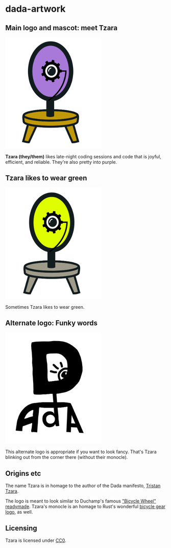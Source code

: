 # dada-artwork

## Main logo and mascot: meet Tzara

<a href="https://raw.githubusercontent.com/dada-lang/dada-artwork/main/dada.svg"><img src="dada.svg" width="300" alt="Tzara"></img></a>

**Tzara (they/them)** likes late-night coding sessions and code that is joyful, efficient, and reliable. They're also pretty into purple.

## Tzara likes to wear green

<a href="https://raw.githubusercontent.com/dada-lang/dada-artwork/main/dada-acid-green.svg"><img src="dada-acid-green.svg" width="300" alt="Tzara in 'acid green'"></img></a>

Sometimes Tzara likes to wear green.

## Alternate logo: Funky words

<a href="https://raw.githubusercontent.com/dada-lang/dada-artwork/main/dada-letters.svg"><img src="dada-letters.svg" width="300" alt="Word-based logo"></img></a>

This alternate logo is appropriate if you want to look fancy. That's Tzara blinking out from the corner there (without their monocle).

## Origins etc

The name Tzara is in homage to the author of the Dada manifesto, [Tristan Tzara](https://en.wikipedia.org/wiki/Tristan_Tzara).

The logo is meant to look similar to Duchamp's famous ["Bicycle Wheel" readymade](https://en.wikipedia.org/wiki/Bicycle_Wheel). Tzara's monocle is an homage to Rust's wonderful [bicycle gear logo](https://github.com/rust-lang/rust-artwork/blob/master/logo/rust-logo-blk.svg), as well.

## Licensing

Tzara is licensed under [CC0](https://github.com/dada-lang/dada-artwork/blob/main/LICENSE).

